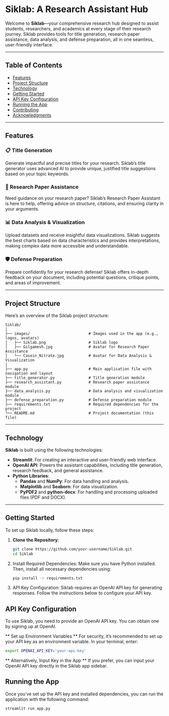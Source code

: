 # Siklab: A Research Assistant Hub

Welcome to **Siklab**—your comprehensive research hub designed to assist students, researchers, and academics at every stage of their research journey. Siklab provides tools for title generation, research paper assistance, data analysis, and defense preparation, all in one seamless, user-friendly interface.

---

## Table of Contents

- [Features](#features)
- [Project Structure](#project-structure)
- [Technology](#technology)
- [Getting Started](#getting-started)
- [API Key Configuration](#api-key-configuration)
- [Running the App](#running-the-app)
- [Contributing](#contributing)
- [Acknowledgments](#acknowledgments)

---

## Features

### 📋 Title Generation
Generate impactful and precise titles for your research. Siklab’s title generator uses advanced AI to provide unique, justified title suggestions based on your topic keywords.

### 📑 Research Paper Assistance
Need guidance on your research paper? Siklab’s Research Paper Assistant is here to help, offering advice on structure, citations, and ensuring clarity in your arguments.

### 📊 Data Analysis & Visualization
Upload datasets and receive insightful data visualizations. Siklab suggests the best charts based on data characteristics and provides interpretations, making complex data more accessible and understandable.

### 🛡️ Defense Preparation
Prepare confidently for your research defense! Siklab offers in-depth feedback on your document, including potential questions, critique points, and areas of improvement.

---

## Project Structure

Here’s an overview of the Siklab project structure:
```
Siklab/
│
├── images/                          # Images used in the app (e.g., logos, avatars)
│   ├── Siklab.png                   # Siklab logo
│   ├── Gilgamesh.jpg                # Avatar for Research Paper Assistance
│   └── Casein_Nitrate.jpg           # Avatar for Data Analysis & Visualization
│
├── app.py                           # Main application file with navigation and layout
├── title_generator.py               # Title generation module
├── research_assistant.py            # Research paper assistance module
├── data_analysis.py                 # Data analysis and visualization module
├── defense_preparation.py           # Defense preparation module
├── requirements.txt                 # Required dependencies for the project
└── README.md                        # Project documentation (this file)
```

---

## Technology

**Siklab** is built using the following technologies:

- **Streamlit**: For creating an interactive and user-friendly web interface.
- **OpenAI API**: Powers the assistant capabilities, including title generation, research feedback, and general assistance.
- **Python Libraries**:
  - **Pandas** and **NumPy**: For data handling and analysis.
  - **Matplotlib** and **Seaborn**: For data visualization.
  - **PyPDF2** and **python-docx**: For handling and processing uploaded files (PDF and DOCX).

---

## Getting Started

To set up Siklab locally, follow these steps:

1. **Clone the Repository**:
   ```bash
   git clone https://github.com/your-username/Siklab.git
   cd Siklab
    ```
2. Install Required Dependencies: Make sure you have Python installed. Then, install all necessary dependencies using:
   ```bash
   pip install -r requirements.txt
    ```
3. API Key Configuration: Siklab requires an OpenAI API key for generating responses. Follow the instructions below to configure your API key.

## API Key Configuration
To use Siklab, you need to provide an OpenAI API key. You can obtain one by signing up at OpenAI.

** Set up Environment Variables ** 
For security, it’s recommended to set up your API key as an environment variable. In your terminal, enter:
  ```bash
  export OPENAI_API_KEY='your-api-key'
  ```
** Alternatively, Input Key in the App **
If you prefer, you can input your OpenAI API key directly in the Siklab app sidebar.

## Running the App
Once you’ve set up the API key and installed dependencies, you can run the application with the following command:
  ```bash
  streamlit run app.py
  ```


